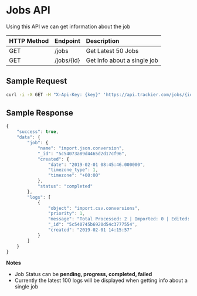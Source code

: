 # Jobs API

Using this API we can get information about the job

| **HTTP Method** | Endpoint | Description |
| :--- | :--- | :--- |
| GET | /jobs | Get Latest 50 Jobs |
| GET | /jobs/{id} | Get Info about a single job |

## Sample Request

```bash
curl -i -X GET -H "X-Api-Key: {key}" 'https://api.trackier.com/jobs/{id}'
```

## Sample Response

```javascript
{
    "success": true,
    "data": {
        "job": {
            "name": "import.json.conversion",
            "_id": "5c54073a89d4465d2d17cf96",
            "created": {
                "date": "2019-02-01 08:45:46.000000",
                "timezone_type": 1,
                "timezone": "+00:00"
            },
            "status": "completed"
        },
        "logs": [
            {
                "object": "import.csv.conversions",
                "priority": 1,
                "message": "Total Processed: 2 | Imported: 0 | Edited: 2 | Errors: 0",
                "_id": "5c540745b6920d54c3777554",
                "created": "2019-02-01 14:15:57"
            }
        ]
    }
}
```

**Notes**

* Job Status can be **pending, progress, completed, failed**
* Currently the latest 100 logs will be displayed when getting info about a single job

